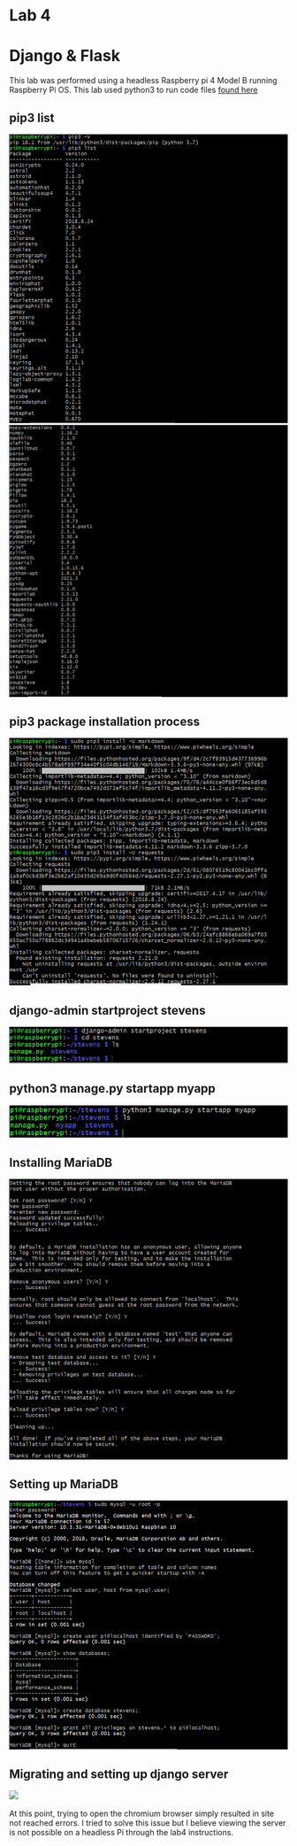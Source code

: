 # Lab 4
# Django & Flask

This lab was performed using a headless Raspberry pi 4 Model B running Raspberry Pi OS. This lab used python3 to run code files [found here](https://github.com/kevinwlu/iot/tree/master/lesson4)

## pip3 list
![](images/1.PNG)
![](images/2.PNG)

## pip3 package installation process
![](images/3.PNG)

## django-admin startproject stevens
![](images/4.PNG)

## python3 manage.py startapp myapp
![](images/5.PNG)

## Installing MariaDB
![](images/MariaDB.PNG)

## Setting up MariaDB
![](images/7.PNG)

## Migrating and setting up django server
![](images/8.PNG)



At this point, trying to open the chromium browser simply resulted in site not reached errors. I tried to solve this issue but I believe viewing the server is not possible on a headless Pi through the lab4 instructions. 
